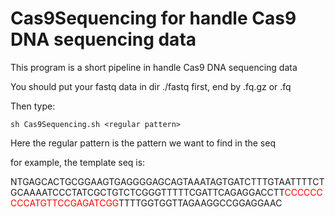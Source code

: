 # Cas9Sequencing for handle Cas9 DNA sequencing data

This program is a short pipeline in handle Cas9 DNA sequencing data

You should put your fastq data in dir ./fastq first, end by .fq.gz or .fq

Then type:
```shell
sh Cas9Sequencing.sh <regular pattern>
```
Here the regular pattern is the pattern we want to find in the seq

for example, the template seq is:

NTGAGCACTGCGGAAGTGAGGGGAGCAGTAAATAGTGATCTTTGTAATTTTCTGCAAAATCCCTATCGCTGTCTCGGGTTTTTCGATTCAGAGGACCTT<font color=red>CCCCCCCCCATGTTCCGAGATCGG</font>TTTTGGTGGTTAGAAGGCCGGAGGAAC
